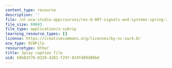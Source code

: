 ```yaml
---
content_type: resource
description: ''
file: /ol-ocw-studio-app/courses/res-6-007-signals-and-systems-spring-2011/60b825768228d281f297824fd89d80bd_pSN7t79RxC4.srt
file_size: 69843
file_type: application/x-subrip
learning_resource_types: []
license: https://creativecommons.org/licenses/by-nc-sa/4.0/
ocw_type: OCWFile
resourcetype: Other
title: 3play caption file
uid: 60b82576-8228-d281-f297-824fd89d80bd
---
```

